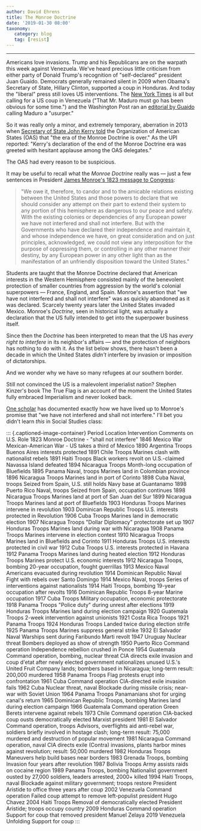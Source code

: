 ```yaml
---
author: David Ehrens
title: The Monroe Doctrine
date: '2019-01-30 08:00'
taxonomy:
   category: blog
   tag: [resist]
---
```

---
Americans love invasions. Trump and his Republicans are on the warpath this week against Venezuela. We've heard precious little criticism from either party of Donald Trump's recognition of "self-declared" president Juan Guaido. Democrats generally remained silent in 2009 when Obama's Secretary of State, Hillary Clinton, supported a coup in Honduras. And today the "liberal" press still loves US interventions. The [New York Times](https://www.nytimes.com/2019/01/24/opinion/venezuela-maduro-trump.html) is all but calling for a US coup in Venezuela ("That Mr. Maduro must go has been obvious for some time.") and the Washington Post ran an [editorial by Guaido](https://www.washingtonpost.com/opinions/2019/01/15/maduro-is-usurper-its-time-restore-democracy-venezuela/) calling Maduro a "usurper."

So it was really only a minor, and extremely temporary, aberration in 2013 when [Secretary of State John Kerry told](https://www.upi.com/Kerry-Era-of-Monroe-Doctrine-in-Latin-America-is-over/46411384844400/) the Organization of American States (OAS) that "the era of the Monroe Doctrine is over." As the UPI reported: "Kerry's declaration of the end of the Monroe Doctrine era was greeted with hesitant applause among the OAS delegates."

The OAS had every reason to be suspicious.

It may be useful to recall what the *Monroe Doctrine* really was — just a few sentences in President [James Monroe's 1823 message to Congress](http://avalon.law.yale.edu/19th_century/monroe.asp):

> "We owe it, therefore, to candor and to the amicable relations existing between the United States and those powers to declare that we should consider any attempt on their part to extend their system to any portion of this hemisphere as dangerous to our peace and safety. With the existing colonies or dependencies of any European power we have not interfered and shall not interfere. But with the Governments who have declared their independence and maintain it, and whose independence we have, on great consideration and on just principles, acknowledged, we could not view any interposition for the purpose of oppressing them, or controlling in any other manner their destiny, by any European power in any other light than as the manifestation of an unfriendly disposition toward the United States."

Students are taught that the Monroe Doctrine declared that American interests in the Western Hemisphere consisted mainly of the benevolent protection of smaller countries from aggression by the world's colonial superpowers — France, England, and Spain. Monroe's assertion that "we have not interfered and shall not interfere" was as quickly abandoned as it was declared. Scarcely twenty years later the United States invaded Mexico. Monroe's *Doctrine*, seen in historical light, was actually a declaration that the US fully intended to get into the superpower business itself.

Since then the *Doctrine* has been interpreted to mean that the US has *every right to interfere* in its neighbor's affairs — and the protection of neighbors has nothing to do with it. As the list below shows, there hasn't been a decade in which the United States *didn't* interfere by invasion or imposition of dictatorships.

And we wonder why we have so many refugees at our southern border.

Still not convinced the US is a malevolent imperialist nation? Stephen Kinzer's book The True Flag is an account of the moment the United States fully embraced Imperialism and never looked back.

[One scholar](http://www.yachana.org/teaching/resources/interventions.html) has documented exactly how we have lived up to Monroe's promise that "we have not interfered and shall not interfere." I'll bet you didn't learn *this* in Social Studies class:

::: {.captioned-image-container}
Period Location Intervention Comments on U.S. Role 1823 Monroe Doctrine - "shall not interfere" 1846 Mexico War Mexican-American War - US takes a third of Mexico 1890 Argentina Troops Buenos Aires interests protected 1891 Chile Troops Marines clash with nationalist rebels 1891 Haiti Troops Black workers revolt on U.S.-claimed Navassa Island defeated 1894 Nicaragua Troops Month-long occupation of Bluefields 1895 Panama Naval, troops Marines land in Colombian province 1896 Nicaragua Troops Marines land in port of Corinto 1898 Cuba Naval, troops Seized from Spain, U.S. still holds Navy base at Guantanamo 1898 Puerto Rico Naval, troops Seized from Spain, occupation continues 1898 Nicaragua Troops Marines land at port of San Juan del Sur 1899 Nicaragua Troops Marines land at port of Bluefields 1903 Honduras Troops Marines intervene in revolution 1903 Dominican Republic Troops U.S. interests protected in Revolution 1906 Cuba Troops Marines land in democratic election 1907 Nicaragua Troops "Dollar Diplomacy" protectorate set up 1907 Honduras Troops Marines land during war with Nicaragua 1908 Panama Troops Marines intervene in election contest 1910 Nicaragua Troops Marines land in Bluefields and Corinto 1911 Honduras Troops U.S. interests protected in civil war 1912 Cuba Troops U.S. interests protected in Havana 1912 Panama Troops Marines land during heated election 1912 Honduras Troops Marines protect U.S. economic interests 1912 Nicaragua Troops, bombing 20-year occupation, fought guerrillas 1913 Mexico Naval Americans evacuated during revolution 1914 Dominican Republic Naval Fight with rebels over Santo Domingo 1914 Mexico Naval, troops Series of interventions against nationalists 1914 Haiti Troops, bombing 19-year occupation after revolts 1916 Dominican Republic Troops 8-year Marine occupation 1917 Cuba Troops Military occupation, economic protectorate 1918 Panama Troops "Police duty" during unrest after elections 1919 Honduras Troops Marines land during election campaign 1920 Guatemala Troops 2-week intervention against unionists 1921 Costa Rica Troops 1921 Panama Troops 1924 Honduras Troops Landed twice during election strife 1925 Panama Troops Marines suppress general strike 1932 El Salvador Naval Warships sent during Faribundo Marti revolt 1947 Uruguay Nuclear threat Bombers deployed as show of strength 1950 Puerto Rico Command operation Independence rebellion crushed in Ponce 1954 Guatemala Command operation, bombing, nuclear threat CIA directs exile invasion and coup d'etat after newly elected government nationalizes unused U.S.'s United Fruit Company lands; bombers based in Nicaragua; long-term result: 200,000 murdered 1958 Panama Troops Flag protests erupt into confrontation 1961 Cuba Command operation CIA-directed exile invasion fails 1962 Cuba Nuclear threat, naval Blockade during missile crisis; near-war with Soviet Union 1964 Panama Troops Panamanians shot for urging canal's return 1965 Dominican Republic Troops, bombing Marines land during election campaign 1966 Guatemala Command operation Green Berets intervene against rebels 1973 Chile Command operation CIA-backed coup ousts democratically elected Marxist president 1981 El Salvador Command operation, troops Advisors, overflights aid anti-rebel war, soldiers briefly involved in hostage clash; long-term result: 75,000 murdered and destruction of popular movement 1981 Nicaragua Command operation, naval CIA directs exile (Contra) invasions, plants harbor mines against revolution; result: 50,000 murdered 1982 Honduras Troops Maneuvers help build bases near borders 1983 Grenada Troops, bombing Invasion four years after revolution 1987 Bolivia Troops Army assists raids on cocaine region 1989 Panama Troops, bombing Nationalist government ousted by 27,000 soldiers, leaders arrested, 2000+ killed 1994 Haiti Troops, naval Blockade against military government; troops restore President Aristide to office three years after coup 2002 Venezuela Command operation Failed coup attempt to remove left-populist president Hugo Chavez 2004 Haiti Troops Removal of democratically elected President Aristide; troops occupy country 2009 Honduras Command operation Support for coup that removed president Manuel Zelaya 2019 Venezuela Unfolding Support for coup
:::
